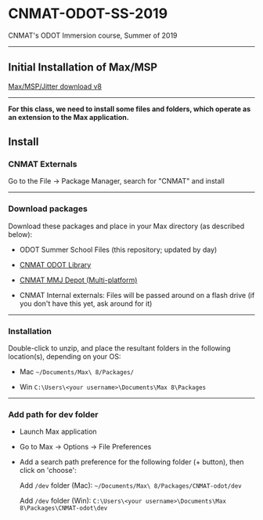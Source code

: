 # CNMAT-ODOT-SS-2019
CNMAT's ODOT Immersion course, Summer of 2019

---

## Initial Installation of Max/MSP

[Max/MSP/Jitter download v8](https://cycling74.com/downloads)

---
**For this class, we need to install some files and folders, which operate as an extension to the Max application.**

## Install

### CNMAT Externals

Go to the File -> Package Manager, search for "CNMAT" and install

---

### Download packages
Download these packages and place in your Max directory (as described below):

- ODOT Summer School Files (this repository; updated by day)

- [CNMAT ODOT Library](https://github.com/CNMAT/CNMAT-ODOT-SS-2019/releases/download/1.1/CNMAT-odot.zip)

- [CNMAT MMJ Depot (Multi-platform)](https://github.com/CNMAT/CNMAT-MMJ-Depot/releases/download/v3.1.1/CNMAT-MMJ-Depot.zip)

- CNMAT Internal externals:  Files will be passed around on a flash drive (if you don't have this yet, ask around for it)

---
### Installation
Double-click to unzip, and place the resultant folders in the following location(s), depending on your OS:

- Mac `~/Documents/Max\ 8/Packages/`

- Win `C:\Users\<your username>\Documents\Max 8\Packages`

---

### Add path for dev folder

- Launch Max application
- Go to Max -> Options -> File Preferences
- Add a search path preference for the following folder (+ button), then click on 'choose':

    Add `/dev` folder (Mac): `~/Documents/Max\ 8/Packages/CNMAT-odot/dev`

    Add `/dev` folder (Win): `C:\Users\<your username>\Documents\Max 8\Packages\CNMAT-odot\dev`

